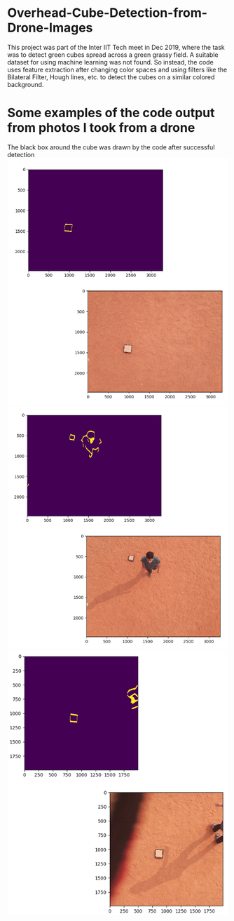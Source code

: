 # Overhead-Cube-Detection-from-Drone-Images

This project was part of the Inter IIT Tech meet in Dec 2019, where the task was to detect green cubes spread across a green grassy field. A suitable dataset for using machine learning was not found. So instead, the code uses feature extraction after changing color spaces and using filters like the Bilateral Filter, Hough lines, etc. to detect the cubes on a similar colored background. 

# Some examples of the code output from photos I took from a drone
The black box around the cube was drawn by the code after successful detection
![First Example](https://github.com/Sadiq0123/Overhead-Cube-Detection-from-Drone-Images/blob/master/Examples/Drone_1.png)
![Second Example](https://github.com/Sadiq0123/Overhead-Cube-Detection-from-Drone-Images/blob/master/Examples/Drone_2.png)
![Third Example](https://github.com/Sadiq0123/Overhead-Cube-Detection-from-Drone-Images/blob/master/Examples/Drone_3.png)
